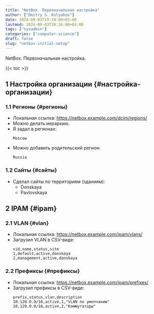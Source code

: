 ```yaml
---
title: "NetBox. Первоначальная настройка"
author: ["Dmitry S. Kulyabov"]
date: 2024-09-03T19:19:00+03:00
lastmod: 2024-09-03T20:26:00+03:00
tags: ["sysadmin"]
categories: ["computer-science"]
draft: false
slug: "netbox-initial-setup"
---
```


NetBox. Первоначальная настройка.

<!--more-->

{{< toc >}}


## <span class="section-num">1</span> Настройка организации {#настройка-организации}


### <span class="section-num">1.1</span> Регионы {#регионы}

-   Локальная ссылка: <https://netbox.example.com/dcim/regions/>
-   Можно делать иерархию.
-   Я задал в регионах:
    ```shell
    Moscow
    ```
-   Можно добавить родительский регион:
    ```shell
    Russia
    ```


### <span class="section-num">1.2</span> Сайты {#сайты}

-   Сделал сайты по территориям (зданиям):
    -   Donskaya
    -   Pavlovskaya


## <span class="section-num">2</span> IPAM {#ipam}


### <span class="section-num">2.1</span> VLAN {#vlan}

-   Локальная ссылка: <https://netbox.example.com/ipam/vlans/>
-   Загрузил VLAN в CSV-виде:
    ```csv
    vid,name,status,site
    1,default,active,donskaya
    2,management,active,donskaya
    ```


### <span class="section-num">2.2</span> Префиксы {#префиксы}

-   Локальная ссылка: <https://netbox.example.com/ipam/prefixes/>
-   Загрузил префиксы в CSV-виде:
    ```csv
    prefix,status,vlan,description
    10.128.0.0/16,active,1,"VLAN по умолчанию"
    10.129.0.0/16,active,2,"Коммутаторы"
    ```
